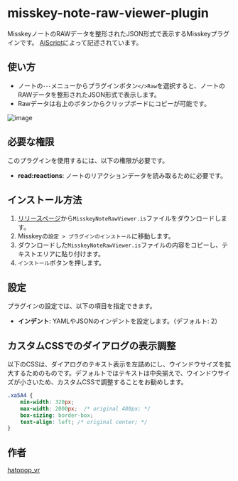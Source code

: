 # misskey-note-raw-viewer-plugin

MisskeyノートのRAWデータを整形されたJSON形式で表示するMisskeyプラグインです。
[AiScript](https://github.com/syuilo/aiscript/tree/master)によって記述されています。

## 使い方

- ノートの`･･･`メニューからプラグインボタン`</>Raw`を選択すると、ノートのRAWデータを整形されたJSON形式で表示します。
- Rawデータは右上のボタンからクリップボードにコピーが可能です。

![image](images/image_001.gif)

## 必要な権限

このプラグインを使用するには、以下の権限が必要です。

- **read:reactions**: ノートのリアクションデータを読み取るために必要です。

## インストール方法

1. [リリースページ](https://github.com/hatopopvr/misskey-note-raw-viewer-plugin/releases)から`MisskeyNoteRawViewer.is`ファイルをダウンロードします。
2. Misskeyの`設定 > プラグインのインストール`に移動します。
3. ダウンロードした`MisskeyNoteRawViewer.is`ファイルの内容をコピーし、テキストエリアに貼り付けます。
4. `インストール`ボタンを押します。

## 設定

プラグインの設定では、以下の項目を指定できます。

- **インデント**: YAMLやJSONのインデントを設定します。（デフォルト: 2）

##  カスタムCSSでのダイアログの表示調整
以下のCSSは、ダイアログのテキスト表示を左詰めにし、ウインドウサイズを拡大するためのものです。デフォルトではテキストは中央揃えで、ウインドウサイズが小さいため、カスタムCSSで調整することをお勧めします。
```css
.xa5A4 {
    min-width: 320px;
    max-width: 2000px;  /* original 480px; */
    box-sizing: border-box;
    text-align: left; /* original center; */
}
```

## 作者
[hatopop_vr](https://misskey.io/@hatopop_vr)
